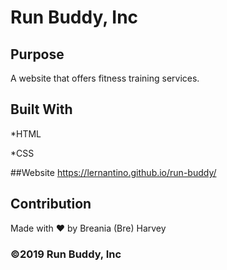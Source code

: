 # Run Buddy, Inc

## Purpose
A website that offers fitness training services.

## Built With
*HTML

*CSS

##Website
https://lernantino.github.io/run-buddy/

## Contribution
Made with ❤️ by Breania (Bre) Harvey

### ©️2019 Run Buddy, Inc
